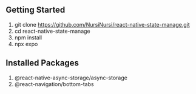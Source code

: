 ## Getting Started

1. git clone https://github.com/NursiNursi/react-native-state-manage.git
2. cd react-native-state-manage
3. npm install
4. npx expo

## Installed Packages

1. @react-native-async-storage/async-storage
2. @react-navigation/bottom-tabs
